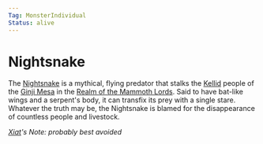 ```yaml
---
Tag: MonsterIndividual
Status: alive
---
```

# Nightsnake
The [Nightsnake](https://pathfinderwiki.com/wiki/Nightsnake) is a mythical, flying predator that stalks the [Kellid](questforthefrozenflame/docs/Backstory/Notions/Kellid.md) people of the [Ginji Mesa](questforthefrozenflame/docs/Backstory/Places/Geographical-Features/Ginji-Mesa.md) in the [Realm of the Mammoth Lords](questforthefrozenflame/docs/Backstory/Places/Realm-of-the-Mammoth-Lords.md). Said to have bat-like wings and a serpent's body, it can transfix its prey with a single stare. Whatever the truth may be, the Nightsnake is blamed for the disappearance of countless people and livestock.

*[Xiat](questforthefrozenflame/docs/Backstory/NPCs/People/Broken-Tusk/Party-Members/Xiat.md)'s Note: probably best avoided*